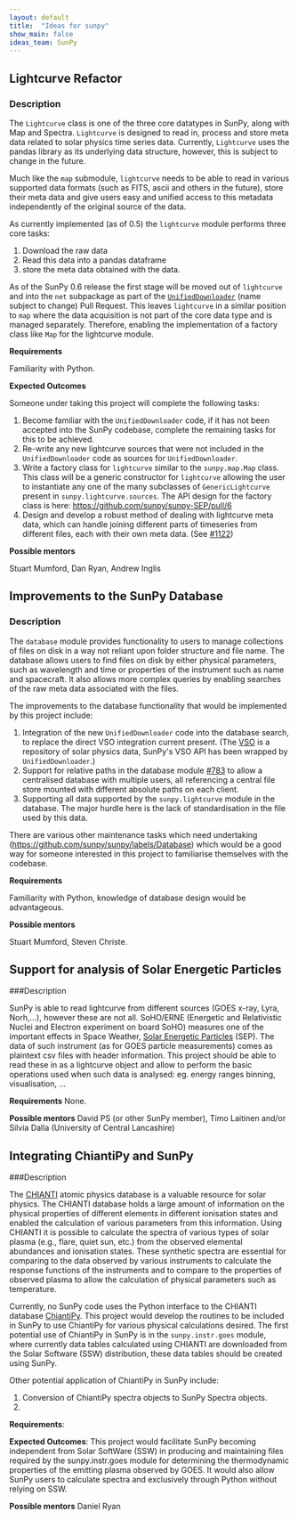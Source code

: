 ```yaml
---
layout: default
title:  "Ideas for sunpy"
show_main: false
ideas_team: SunPy
---
```


## Lightcurve Refactor

### Description
The `Lightcurve` class is one of the three core datatypes in SunPy, along with Map and Spectra.
`Lightcurve` is designed to read in, process and store meta data related to solar physics time series data.
Currently, `Lightcurve` uses the pandas library as its underlying data structure, however, this is subject to change in the future.

Much like the `map` submodule, `lightcurve` needs to be able to read in various supported data formats (such as FITS, ascii and others in the future), store their meta data and give users easy and unified access to this metadata independently of the original source of the data.

As currently implemented (as of 0.5) the `lightcurve` module performs three core tasks:

1. Download the raw data
1. Read this data into a pandas dataframe
1. store the meta data obtained with the data.

As of the SunPy 0.6 release the first stage will be moved out of `lightcurve` and into the `net` subpackage as part of the [`UnifiedDownloader`](https://github.com/sunpy/sunpy/pull/1088) (name subject to change) Pull Request.
This leaves `lightcurve` in a similar position to `map` where the data acquisition is not part of the core data type and is managed separately.
Therefore, enabling the implementation of a factory class like `Map`
for the lightcurve module.

**Requirements**

Familiarity with Python. 

**Expected Outcomes**

Someone under taking this project will complete the following tasks:

1. Become familiar with the `UnifiedDownloader` code, if it has not been accepted into the SunPy codebase, complete the remaining tasks for this to be achieved.
1. Re-write any new lightcurve sources that were not included in the `UnifiedDownloader` code as sources for `UnifiedDownloader`.
1. Write a factory class for `lightcurve` similar to the `sunpy.map.Map` class. This class will be a generic constructor for `lightcurve` allowing the user to instantiate any one of the many subclasses of `GenericLightcurve` present in `sunpy.lightcurve.sources`. The API design for the factory class is here: https://github.com/sunpy/sunpy-SEP/pull/6
1. Design and develop a robust method of dealing with lightcurve meta data, which can handle joining different parts of timeseries from different files, each with their own meta data. (See [#1122](https://github.com/sunpy/sunpy/issues/1122))

**Possible mentors**

Stuart Mumford, Dan Ryan, Andrew Inglis


## Improvements to the SunPy Database

### Description
The `database` module provides functionality to users to manage collections of files on disk in a way not reliant upon folder structure and file name.
The database allows users to find files on disk by either physical parameters, such as wavelength and time or properties of the instrument such as name and spacecraft. It also allows more complex queries by enabling searches of the raw meta data associated with the files.

The improvements to the database functionality that would be implemented by this project include:

1. Integration of the new `UnifiedDownloader` code into the database search, to replace the direct VSO integration current present. (The [VSO](http://vso1.nascom.nasa.gov/) is a repository of solar physics data, SunPy's VSO API has been wrapped by `UnifiedDownloader`.)
1. Support for relative paths in the database module [#783](https://github.com/sunpy/sunpy/issues/783) to allow a centralised database with multiple users, all referencing a central file store mounted with different absolute paths on each client.
1. Supporting all data supported by the `sunpy.lightcurve` module in the database. The major hurdle here is the lack of standardisation in the file used by this data.

There are various other maintenance tasks which need undertaking (https://github.com/sunpy/sunpy/labels/Database) which would be a good way for someone interested in this project to familiarise themselves with the codebase.

**Requirements**

Familiarity with Python, knowledge of database design would be advantageous.

**Possible mentors**

Stuart Mumford, Steven Christe.

## Support for analysis of Solar Energetic Particles

###Description

SunPy is able to read lightcurve from different sources (GOES x-ray, Lyra, Norh,...), however these are not all.
SoHO/ERNE (Energetic and Relativistic Nuclei and Electron experiment on board SoHO) measures
one of the important effects in Space Weather, [Solar Energetic Particles](https://en.wikipedia.org/wiki/Solar_energetic_particles) (SEP).
The data of such instrument (as for GOES particle measurements) comes as plaintext csv files with header information.
This project should be able to read these in as a lightcurve object and allow to perform the basic operations used
when such data is analysed: eg. energy ranges binning, visualisation, ...

**Requirements** None.

**Possible mentors** David PS (or other SunPy member), Timo Laitinen and/or Silvia Dalla (University of Central Lancashire)

## Integrating ChiantiPy and SunPy

###Description

The [CHIANTI](http://www.chiantidatabase.org/) atomic physics database is a valuable resource for solar physics. The CHIANTI database holds a large amount of information on the physical properties of different elements in different ionisation states and enabled the calculation of various parameters from this information. Using CHIANTI it is possible to calculate the spectra of various types of solar plasma (e.g., flare, quiet sun, etc.) from the observed elemental abundances and ionisation states.
These synthetic spectra are essential for comparing to the data observed by various instruments to calculate the response functions of the instruments and to compare to the properties of observed plasma to allow the calculation of physical parameters such as temperature.

Currently, no SunPy code uses the Python interface to the CHIANTI database [ChiantiPy](http://chiantipy.sourceforge.net/). This project would develop the routines to be included in SunPy to use ChiantiPy for various physical calculations desired. The first potential use of ChiantiPy in SunPy is in the `sunpy.instr.goes` module, where currently data tables calculated using CHIANTI are downloaded from the Solar Software (SSW) distribution, these data tables should be created using SunPy.

Other potential application of ChiantiPy in SunPy include:

1. Conversion of ChiantiPy spectra objects to SunPy Spectra objects.
1. 

**Requirements**:

**Expected Outcomes**: This project would facilitate SunPy becoming independent from Solar SoftWare (SSW) in producing and maintaining files required by the sunpy.instr.goes module for determining the thermodynamic properties of the emitting plasma observed by GOES.  It would also allow SunPy users to calculate spectra and exclusively through Python without relying on SSW.

**Possible mentors** Daniel Ryan
